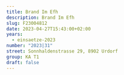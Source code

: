 ```yaml
---
title: Brand Im Efh
description: Brand Im Efh
slug: F23004812
date: 2023-04-27T15:43:00+02:00
years:
  - einsaetze-2023
number: "2023|31"
street: Sonnhaldenstrasse 29, 8902 Urdorf
group: KA T1
draft: false
---
```

